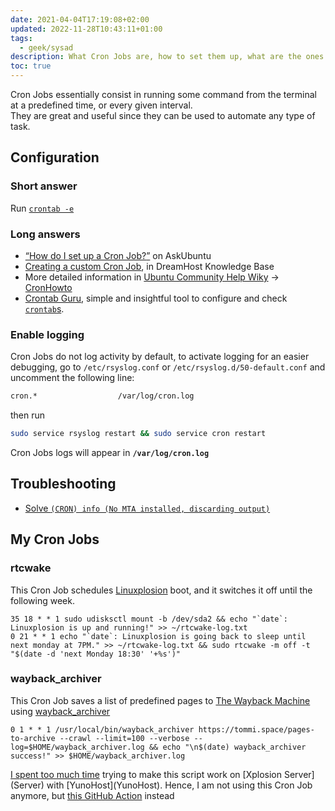 ```yaml
---
date: 2021-04-04T17:19:08+02:00
updated: 2022-11-28T10:43:11+01:00
tags:
  - geek/sysad
description: What Cron Jobs are, how to set them up, what are the ones I use
toc: true
---
```

Cron Jobs essentially consist in running some command from the terminal at a predefined time, or every given interval.  
They are great and useful since they can be used to automate any type of task.

## Configuration

### Short answer

Run [`crontab -e`](https://man.cx/crontab 'crontab’s man page')

### Long answers

- [<q>How do I set up a Cron Job?</q>](https://askubuntu.com/questions/2368/how-do-i-set-up-a-cron-job 'How do I set up a Cron Job? - AskUbuntu') on AskUbuntu
- [Creating a custom Cron Job](https://help.dreamhost.com/hc/en-us/articles/215767047-Creating-a-custom-Cron-Job 'Creating a custom Cron Job'), in DreamHost Knowledge Base
- More detailed information in [Ubuntu Community Help Wiky](https://help.ubuntu.com/community 'Ubuntu Community Help Wik') → [CronHowto](https://help.ubuntu.com/community/CronHowto 'CronHowto in Ubuntu Community Help Wiki')
- [Crontab Guru](https://crontab.guru 'Crontab Guru'), simple and insightful tool to configure and check [`crontab`s](https://man.cx/crontab 'crontab’s man page').

### Enable logging

Cron Jobs do not log activity by default, to activate logging for an easier debugging, go to `/etc/rsyslog.conf` or `/etc/rsyslog.d/50-default.conf` and uncomment the following line:

```bash
cron.*					/var/log/cron.log
```

then run

```bash
sudo service rsyslog restart && sudo service cron restart
```

Cron Jobs logs will appear in **`/var/log/cron.log`**

## Troubleshooting

- [Solve `(CRON) info (No MTA installed, discarding output)`](https://askubuntu.com/questions/222512/cron-info-no-mta-installed-discarding-output-error-in-the-syslog '“(CRON) info (No MTA installed, discarding output)” error in the syslog')

## My Cron Jobs

### rtcwake

This Cron Job schedules [Linuxplosion](Linuxplosion.md) boot, and it switches it off until the following week.

```shell
35 18 * * 1 sudo udisksctl mount -b /dev/sda2 && echo "`date`: Linuxplosion is up and running!" >> ~/rtcwake-log.txt
0 21 * * 1 echo "`date`: Linuxplosion is going back to sleep until next monday at 7PM." >> ~/rtcwake-log.txt && sudo rtcwake -m off -t "$(date -d 'next Monday 18:30' '+%s')"
```

### wayback_archiver

This Cron Job saves a list of predefined pages to [The Wayback Machine](https://web.archive.org 'The Wayback Machine') using [wayback_archiver](https://github.com/buren/wayback_archiver 'wayback_archiver')

```shell
0 1 * * 1 /usr/local/bin/wayback_archiver https://tommi.space/pages-to-archive --crawl --limit=100 --verbose --log=$HOME/wayback_archiver.log && echo "\n$(date) wayback_archiver success!" >> $HOME/wayback_archiver.log
```

<div class='red box'>
	<a href='https://github.com/buren/wayback_archiver/issues/46' target='_blank' title='The issue I opened for this script not working'>I spent too much time</a> trying to make this script work on [Xplosion Server](Server) with [YunoHost](YunoHost). Hence, I am not using this Cron Job anymore, but <a href='https://github.com/marketplace/actions/wayback-machine' target='_blank' title='“Wayback Machine„ GitHub Action'>this GitHub Action</a> instead
</div>
